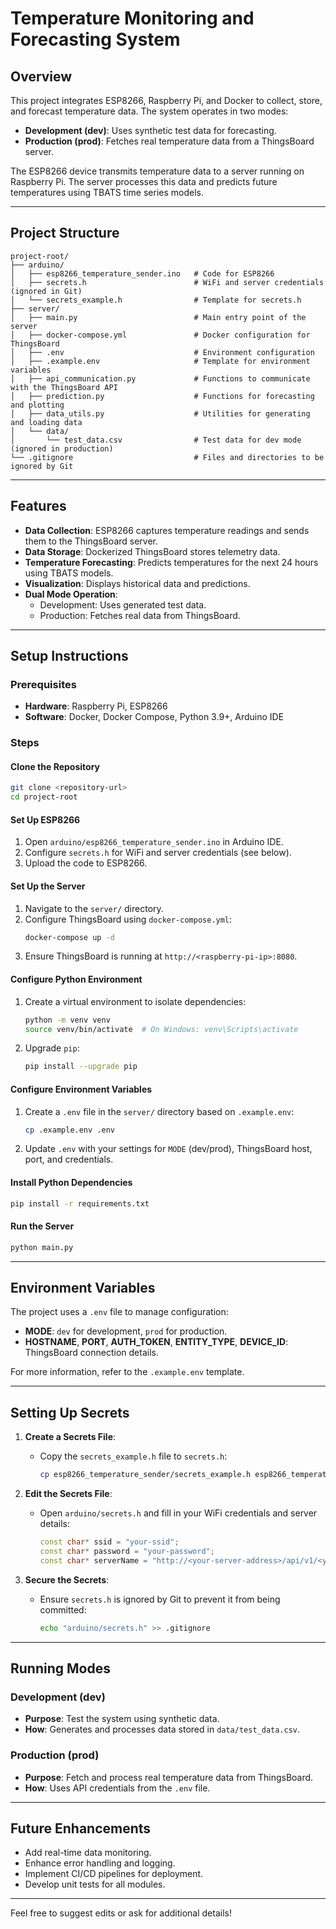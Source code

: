 # Temperature Monitoring and Forecasting System

## Overview
This project integrates ESP8266, Raspberry Pi, and Docker to collect, store, and forecast temperature data. The system operates in two modes: 
- **Development (dev)**: Uses synthetic test data for forecasting.
- **Production (prod)**: Fetches real temperature data from a ThingsBoard server.

The ESP8266 device transmits temperature data to a server running on Raspberry Pi. The server processes this data and predicts future temperatures using TBATS time series models.

---

## Project Structure

```
project-root/
├── arduino/
│   ├── esp8266_temperature_sender.ino   # Code for ESP8266
│   ├── secrets.h                        # WiFi and server credentials (ignored in Git)
│   └── secrets_example.h                # Template for secrets.h
├── server/
│   ├── main.py                          # Main entry point of the server
│   ├── docker-compose.yml               # Docker configuration for ThingsBoard
│   ├── .env                             # Environment configuration
│   ├── .example.env                     # Template for environment variables
│   ├── api_communication.py             # Functions to communicate with the ThingsBoard API
│   ├── prediction.py                    # Functions for forecasting and plotting
│   ├── data_utils.py                    # Utilities for generating and loading data
│   └── data/
│       └── test_data.csv                # Test data for dev mode (ignored in production)
└── .gitignore                           # Files and directories to be ignored by Git
```

---

## Features

- **Data Collection**: ESP8266 captures temperature readings and sends them to the ThingsBoard server.
- **Data Storage**: Dockerized ThingsBoard stores telemetry data.
- **Temperature Forecasting**: Predicts temperatures for the next 24 hours using TBATS models.
- **Visualization**: Displays historical data and predictions.
- **Dual Mode Operation**: 
  - Development: Uses generated test data.
  - Production: Fetches real data from ThingsBoard.

---

## Setup Instructions

### Prerequisites
- **Hardware**: Raspberry Pi, ESP8266
- **Software**: Docker, Docker Compose, Python 3.9+, Arduino IDE

### Steps

#### Clone the Repository
```bash
git clone <repository-url>
cd project-root
```

#### Set Up ESP8266
1. Open `arduino/esp8266_temperature_sender.ino` in Arduino IDE.
2. Configure `secrets.h` for WiFi and server credentials (see below).
3. Upload the code to ESP8266.

#### Set Up the Server
1. Navigate to the `server/` directory.
2. Configure ThingsBoard using `docker-compose.yml`:
   ```bash
   docker-compose up -d
   ```
3. Ensure ThingsBoard is running at `http://<raspberry-pi-ip>:8080`.

#### Configure Python Environment
1. Create a virtual environment to isolate dependencies:
   ```bash
   python -m venv venv
   source venv/bin/activate  # On Windows: venv\Scripts\activate
   ```
2. Upgrade `pip`:
   ```bash
   pip install --upgrade pip
   ```

#### Configure Environment Variables
1. Create a `.env` file in the `server/` directory based on `.example.env`:
   ```bash
   cp .example.env .env
   ```
2. Update `.env` with your settings for `MODE` (dev/prod), ThingsBoard host, port, and credentials.

#### Install Python Dependencies
```bash
pip install -r requirements.txt
```

#### Run the Server
```bash
python main.py
```

---

## Environment Variables

The project uses a `.env` file to manage configuration:
- **MODE**: `dev` for development, `prod` for production.
- **HOSTNAME**, **PORT**, **AUTH_TOKEN**, **ENTITY_TYPE**, **DEVICE_ID**: ThingsBoard connection details.

For more information, refer to the `.example.env` template.

---

## Setting Up Secrets

1. **Create a Secrets File**:
   - Copy the `secrets_example.h` file to `secrets.h`:
     ```bash
     cp esp8266_temperature_sender/secrets_example.h esp8266_temperature_sender/secrets.h
     ```

2. **Edit the Secrets File**:
   - Open `arduino/secrets.h` and fill in your WiFi credentials and server details:
     ```cpp
     const char* ssid = "your-ssid";
     const char* password = "your-password";
     const char* serverName = "http://<your-server-address>/api/v1/<your-access-token>/telemetry";
     ```

3. **Secure the Secrets**:
   - Ensure `secrets.h` is ignored by Git to prevent it from being committed:
     ```bash
     echo "arduino/secrets.h" >> .gitignore
     ```

---

## Running Modes

### Development (dev)
- **Purpose**: Test the system using synthetic data.
- **How**: Generates and processes data stored in `data/test_data.csv`.

### Production (prod)
- **Purpose**: Fetch and process real temperature data from ThingsBoard.
- **How**: Uses API credentials from the `.env` file.

---

## Future Enhancements

- Add real-time data monitoring.
- Enhance error handling and logging.
- Implement CI/CD pipelines for deployment.
- Develop unit tests for all modules.

---

Feel free to suggest edits or ask for additional details!

